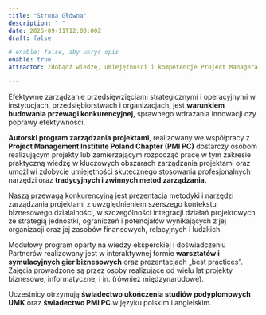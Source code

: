 ```yaml
---
title: "Strona Główna"
description: " "
date: 2025-09-11T12:00:00Z
draft: false

# enable: false, aby ukryć opis 
enable: true
attractor: Zdobądź wiedzę, umiejętności i kompetencje Project Managera bezpośrednio od ekspertów i praktyków!

---
```


Efektywne zarządzanie przedsięwzięciami strategicznymi i operacyjnymi w instytucjach, przedsiębiorstwach i organizacjach, jest **warunkiem budowania przewagi konkurencyjnej**, sprawnego wdrażania innowacji czy poprawy efektywności.

**Autorski program zarządzania projektami**, realizowany we współpracy z **Project Management Institute Poland Chapter (PMI PC)** dostarczy osobom realizującym projekty lub zamierzającym rozpocząć pracę w tym zakresie praktyczną wiedzę w kluczowych obszarach zarządzania projektami oraz umożliwi zdobycie umiejętności skutecznego stosowania profesjonalnych narzędzi oraz **tradycyjnych i zwinnych metod zarządzania.**

Naszą przewagą konkurencyjną jest prezentacja metodyki i narzędzi zarządzania projektami z uwzględnieniem szerszego kontekstu biznesowego działalności, w szczególności integracji działań projektowych ze strategią jednostki, ograniczeń i potencjałów wynikających z jej organizacji oraz jej zasobów finansowych, relacyjnych i ludzkich.

Modułowy program oparty na wiedzy eksperckiej i doświadczeniu Partnerów realizowany jest w interaktywnej formie **warsztatów i symulacyjnych gier biznesowych** oraz prezentacjach „best practices”. Zajęcia prowadzone są przez osoby realizujące od wielu lat projekty biznesowe, informatyczne, i in. (również międzynarodowe).

Uczestnicy otrzymują **świadectwo ukończenia studiów podyplomowych UMK**  oraz **świadectwo PMI PC** w języku polskim i angielskim.